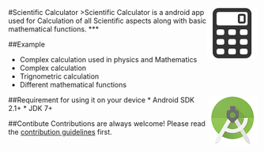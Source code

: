 <img src="logo.png" align="right" />
#Scientific Calculator
>Scientific Calculator is a android app used for Calculation of all Scientific aspects along with basic mathematical functions.
***

##Example 
- Complex calculation used in physics and Mathematics
- Complex calculation
- Trignometric calculation
- Different mathematical functions
<img src="as.png" align="right" />
##Requirement for using it on your device
* Android SDK 2.1+
* JDK 7+

##Contibute
Contributions are always welcome!
Please read the [contribution guidelines](contributing.md) first.


